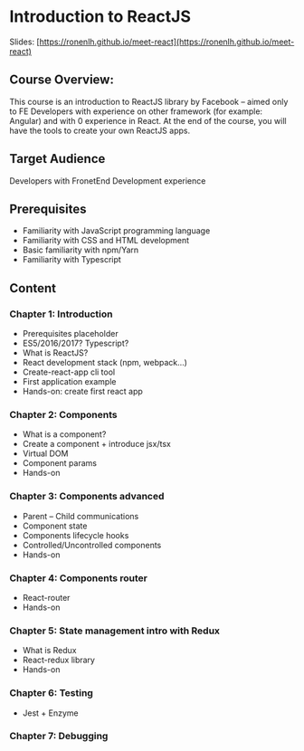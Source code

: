 Introduction to ReactJS
==========
Slides: [https://ronenlh.github.io/meet-react](https://ronenlh.github.io/meet-react)

## Course Overview: 
This course is an introduction to ReactJS library by Facebook – aimed only to FE Developers with experience on other framework (for example: Angular) and with 0 experience in React.
At the end of the course, you will have the tools to create your own ReactJS apps.

## Target Audience 
Developers with FronetEnd Development experience

## Prerequisites
-	Familiarity with JavaScript programming language
-	Familiarity with CSS and HTML development
-	Basic familiarity with npm/Yarn
-	Familiarity with Typescript

## Content
###	Chapter 1: Introduction
-	Prerequisites placeholder
-	ES5/2016/2017? Typescript? 
-	What is ReactJS?
-	React development stack (npm, webpack…)
-	Create-react-app cli tool
-	First application example
-	Hands-on: create first react app

###	Chapter 2: Components
-	What is a component?
-	Create a component + introduce jsx/tsx
-	Virtual DOM
-	Component params 
-	Hands-on

###	Chapter 3: Components advanced
-	Parent – Child communications
-	Component state
-	Components lifecycle hooks
-	Controlled/Uncontrolled components
-	Hands-on

###	Chapter 4: Components router
-	React-router
-	Hands-on

###	Chapter 5: State management intro with Redux
-	What is Redux
-	React-redux library
-	Hands-on

###	Chapter 6: Testing
-	Jest + Enzyme

###	Chapter 7: Debugging
